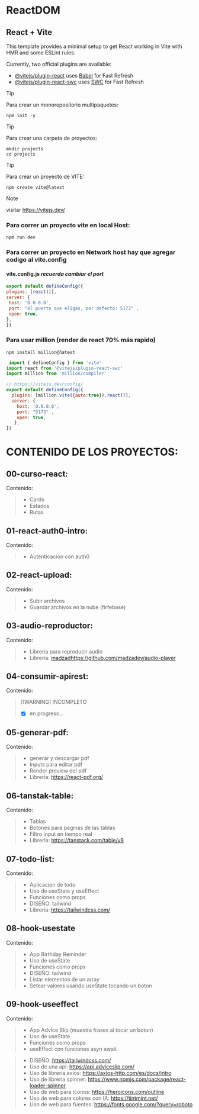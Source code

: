 # ReactDOM

 ## React + Vite

This template provides a minimal setup to get React working in Vite with HMR and some ESLint rules.

Currently, two official plugins are available:

- [@vitejs/plugin-react](https://github.com/vitejs/vite-plugin-react/blob/main/packages/plugin-react/README.md) uses [Babel](https://babeljs.io/) for Fast Refresh
- [@vitejs/plugin-react-swc](https://github.com/vitejs/vite-plugin-react-swc) uses [SWC](https://swc.rs/) for Fast Refresh
  
 > [!TIP] 
  > 
  > Para crear un monorepositorio multipaquetes:
```terminal
npm init -y
```
  >[!TIP] 
  >Para crear una carpeta de proyectos: 
  ```terminal
mkdir projects
cd projects
```
  > [!TIP] 
  > Para crear un proyecto de VITE:
```terminal
npm create vite@latest
```
> [!NOTE] 
 >  visitar  https://vitejs.dev/


### Para correr un proyecto vite en local Host:
```terminal
npm run dev
```
   
  ### Para correr un proyecto en Network host hay que agregar codigo al vite.config
  > 

   #### vite.config.js _recuerda cambiar el port_
   ```javascript
 export default defineConfig({
  plugins: [react()],
  server: {
    host: '0.0.0.0',
    port: "el puerto que eligas, por defecto: 5173" ,
    open: true,
  },
})
```
### Para usar million (render de react 70% más rapido)
```terminal
npm install million@ñatest
```

```javascript
 import { defineConfig } from 'vite'
import react from '@vitejs/plugin-react-swc'
import million from 'million/compiler'

// https://vitejs.dev/config/
export default defineConfig({
  plugins: [million.vite({auto:true}),react()],
  server: {
    host: '0.0.0.0',
    port: "5173" ,
    open: true,
   },
})

```
 

# **CONTENIDO DE LOS PROYECTOS:**


## 00-curso-react:
Contenido: 
> - Cards
> -  Estados
> - Rutas

## 01-react-auth0-intro:
Contenido: 
> - Autenticacion con auth0

## 02-react-upload:
Contenido: 
> - Subir archivos
> - Guardar archivos en la nube (firfebase)

## 03-audio-reproductor:
Contenido: 
> - Libreria para reproducir audio
> - Libreria: [madzad](https://github.com/madzadev/audio-player)https://github.com/madzadev/audio-player

## 04-consumir-apirest:
Contenido: 
>  [!WARNING]
>  INCOMPLETO
> - [x] en progreso...

## 05-generar-pdf:
Contenido: 
> - generar y descargar pdf
> - Inputs para editar pdf
> - Render preview del pdf
> - Libreria: https://react-pdf.org/

## 06-tanstak-table:
Contenido: 
> - Tablas
> - Botones para paginas de las tablas
> - Filtro input en tiempo real
> - LIbreria: https://tanstack.com/table/v8

## 07-todo-list:
Contenido: 
> - Aplicacion de todo
> - Uso de useState y useEffect
> - Funciones como props
> - DISEÑO: tailwind
> - Libreria: https://tailwindcss.com/

## 08-hook-usestate
Contenido: 
> - App Birthday Reminder
> - Uso de useState
> - Funciones como props
> - DISEÑO: tailwind
> - Listar elementos de un array
> - Setear valores usando useState tocando un boton

## 09-hook-useeffect

Contenido:

> - App Advice Slip (muestra frases al tocar un boton)
> - Uso de useState
> - Funciones como props
> - useEffect con funciones asyn await

> - DISEÑO: https://tailwindcss.com/
> - Uso de una api: https://api.adviceslip.com/
> - Uso de libreria axios: https://axios-http.com/es/docs/intro
> - Uso de libreria spinner: https://www.npmjs.com/package/react-loader-spinner
> - Uso de web para iconos: https://heroicons.com/outline
> - Uso de web para colores con IA: https://tintmint.net/
> - Uso de web para fuentes: https://fonts.google.com/?query=roboto



  


